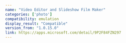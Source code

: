 ```yaml
---
name: "Video Editor and Slideshow Film Maker"
categories: ['photo']
compatibility: emulation
display_result: "Compatible"
version_from: "1.0.15.0"
link: https://apps.microsoft.com/detail/9P2F84FZN297
---
```

